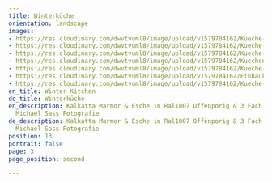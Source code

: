 ```yaml
---
title: Winterküche
orientation: landscape
images:
- https://res.cloudinary.com/dwvtvuml8/image/upload/v1579784162/Kueche-Dachgeschoss-Loft-grau-lackiert_gxrazc.png
- https://res.cloudinary.com/dwvtvuml8/image/upload/v1579784162/Kueche-Dachgeschoss-Loft-grau-lackier_jz875s.png
- https://res.cloudinary.com/dwvtvuml8/image/upload/v1579784162/Kueche-grau-Kuechenzeile_y7yjl7.png
- https://res.cloudinary.com/dwvtvuml8/image/upload/v1579784162/Kuechenzeile-hochwertig-exklusiv_cnttv4.png
- https://res.cloudinary.com/dwvtvuml8/image/upload/v1579784162/Kueche-Kacheln-Arbeisplatte_jzck1w.png
- https://res.cloudinary.com/dwvtvuml8/image/upload/v1579784162/Einbaukueche-grau-Unterschrank-Oberschrank_byyjyq.png
- https://res.cloudinary.com/dwvtvuml8/image/upload/v1579784162/Kueche-Dachgeschoss-hochwertig-exklusiv_uwpkr2.png
en_title: Winter Kitchen
de_title: Winterküche
en_description: Kalkatta Marmor & Esche in Ral1007 Offenporig & 3 Fach Lackiert /
  Michael Sass Fotografie
de_description: Kalkatta Marmor & Esche in Ral1007 Offenporig & 3 Fach Lackiert /
  Michael Sass Fotografie
position: 13
portrait: false
page: 3
page_position: second

---
```


